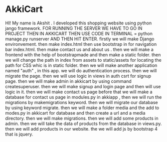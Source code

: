 # AkkiCart
HI! My name is Akshit .
I developed this shopping website using python jango framework. 
FOR RUNNING THE SERVER WE HAVE TO GO IN PROJECT THEN IN AKKICART THEN USE CODE IN TERMINAL = python manage.py runserver AND THEN HIT ENTER.
firstly we will make Django environvement.
then make index.html
then use bootstrap in for navigation bar index.html.
then make contact us and about us .
then we will make a frontend with the help of bootstrapmade and then make a static folder.
then we will change the path in index from assets to static/assets for locating the path for CSS whic is in static folder.
then we will make another application named "auth" , in this app. we will do authentication process.
then we will migrate the page.
then we will use logic in views in auth csrt for signup page.
then we will make admin in akkicart by using command createsuperuser.
then we will make signup and login page and then will use logic in it.
then we will make contact us page before that we will make a database for contact us page in modules.py in akkiapp , then we will run the migrations by makemigrations keyword.
then we will migrate our database by using keyword migrate.
then we will make a folder media and the add to modes.py in akkicart for database and then create a url and a media directory.
then we will make migrations.
then we will add some products in admin.
then we will take the data of products from the database in views.py.
then we will add products in our website.
the we will add js by bootstrap 4 that is jquery.
